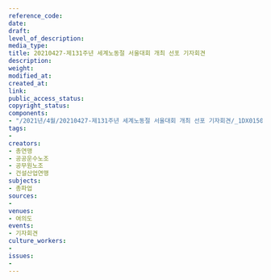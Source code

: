 ```yaml
---
reference_code: 
date: 
draft: 
level_of_description: 
media_type: 
title: 20210427-제131주년 세계노동절 서울대회 개최 선포 기자회견
description: 
weight: 
modified_at: 
created_at: 
link: 
public_access_status: 
copyright_status: 
components:
- "/2021년/4월/20210427-제131주년 세계노동절 서울대회 개최 선포 기자회견/_1DX0150.jpg"
tags:
- 
creators:
- 총연맹
- 공공운수노조
- 공무원노조
- 건설산업연맹
subjects:
- 총파업
sources:
- 
venues:
- 여의도
events:
- 기자회견
culture_workers:
- 
issues:
- 
---
```

